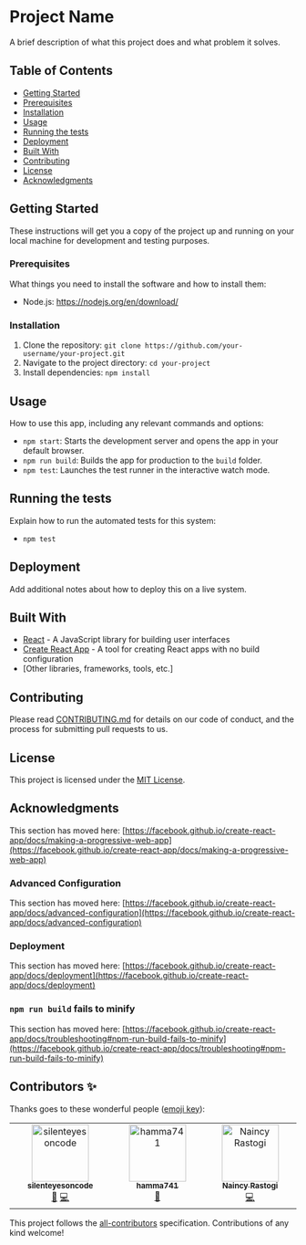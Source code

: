 # Project Name

A brief description of what this project does and what problem it solves.

## Table of Contents

- [Getting Started](#getting-started)
- [Prerequisites](#prerequisites)
- [Installation](#installation)
- [Usage](#usage)
- [Running the tests](#running-the-tests)
- [Deployment](#deployment)
- [Built With](#built-with)
- [Contributing](#contributing)
- [License](#license)
- [Acknowledgments](#acknowledgments)

## Getting Started

These instructions will get you a copy of the project up and running on your local machine for development and testing purposes.

### Prerequisites

What things you need to install the software and how to install them:

- Node.js: https://nodejs.org/en/download/

### Installation

1. Clone the repository: `git clone https://github.com/your-username/your-project.git`
2. Navigate to the project directory: `cd your-project`
3. Install dependencies: `npm install`

## Usage

How to use this app, including any relevant commands and options:

- `npm start`: Starts the development server and opens the app in your default browser.
- `npm run build`: Builds the app for production to the `build` folder.
- `npm test`: Launches the test runner in the interactive watch mode.

## Running the tests

Explain how to run the automated tests for this system:

- `npm test`

## Deployment

Add additional notes about how to deploy this on a live system.

## Built With

- [React](https://reactjs.org/) - A JavaScript library for building user interfaces
- [Create React App](https://create-react-app.dev/) - A tool for creating React apps with no build configuration
- [Other libraries, frameworks, tools, etc.]

## Contributing

Please read [CONTRIBUTING.md](CONTRIBUTING.md) for details on our code of conduct, and the process for submitting pull requests to us.

## License

This project is licensed under the [MIT License](LICENSE).

## Acknowledgments

This section has moved here: [https://facebook.github.io/create-react-app/docs/making-a-progressive-web-app](https://facebook.github.io/create-react-app/docs/making-a-progressive-web-app)

### Advanced Configuration

This section has moved here: [https://facebook.github.io/create-react-app/docs/advanced-configuration](https://facebook.github.io/create-react-app/docs/advanced-configuration)

### Deployment

This section has moved here: [https://facebook.github.io/create-react-app/docs/deployment](https://facebook.github.io/create-react-app/docs/deployment)

### `npm run build` fails to minify

This section has moved here: [https://facebook.github.io/create-react-app/docs/troubleshooting#npm-run-build-fails-to-minify](https://facebook.github.io/create-react-app/docs/troubleshooting#npm-run-build-fails-to-minify)

## Contributors ✨

Thanks goes to these wonderful people ([emoji key](https://allcontributors.org/docs/en/emoji-key)):

<!-- ALL-CONTRIBUTORS-LIST:START - Do not remove or modify this section -->
<!-- prettier-ignore-start -->
<!-- markdownlint-disable -->
<table>
  <tbody>
    <tr>
      <td align="center" valign="top" width="14.28%"><a href="https://github.com/silenteyesoncode"><img src="https://avatars.githubusercontent.com/u/46851135?v=4?s=100" width="100px;" alt="silenteyesoncode"/><br /><sub><b>silenteyesoncode</b></sub></a><br /><a href="#design-silenteyesoncode" title="Design">🎨</a> <a href="https://github.com/The-Unleashed-Club/LinkedInRestApi/commits?author=silenteyesoncode" title="Code">💻</a></td>
      <td align="center" valign="top" width="14.28%"><a href="https://github.com/hamma741"><img src="https://avatars.githubusercontent.com/u/77831992?v=4?s=100" width="100px;" alt="hamma741"/><br /><sub><b>hamma741</b></sub></a><br /><a href="https://github.com/The-Unleashed-Club/LinkedInRestApi/commits?author=hamma741" title="Documentation">📖</a></td>
      <td align="center" valign="top" width="14.28%"><a href="https://github.com/naincy975"><img src="https://avatars.githubusercontent.com/u/74168443?v=4?s=100" width="100px;" alt="Naincy Rastogi"/><br /><sub><b>Naincy Rastogi</b></sub></a><br /><a href="https://github.com/The-Unleashed-Club/LinkedInRestApi/commits?author=naincy975" title="Code">💻</a></td>
    </tr>
  </tbody>
</table>

<!-- markdownlint-restore -->
<!-- prettier-ignore-end -->

<!-- ALL-CONTRIBUTORS-LIST:END -->

This project follows the [all-contributors](https://github.com/all-contributors/all-contributors) specification. Contributions of any kind welcome!
